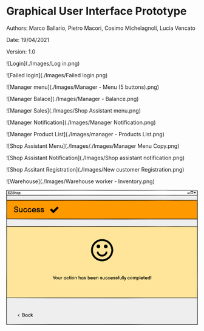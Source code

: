 # Graphical User Interface Prototype  

Authors: Marco Ballario, Pietro Macori, Cosimo Michelagnoli, Lucia Vencato

Date: 19/04/2021

Version: 1.0

![Login](./Images/Log in.png)

![Failed login](./Images/Failed login.png)

![Manager menu](./Images/Manager - Menu (5 buttons).png)

![Manager Balace](./Images/Manager - Balance.png)

![Manager Sales](./Images/Shop Assistant menu.png)

![Manager Notification](./Images/Manager Notification.png)

![Manager Product List](./Images/manager - Products List.png)

![Shop Assistant Menu](./Images/./Images/Manager Menu Copy.png)

![Shop Assistant Notification](./Images/Shop assistant notification.png)

![Shop Assitant Registration](./Images/New customer Registration.png)

![Warehouse](./Images/Warehouse worker - Inventory.png)

![Success](./Images/Success.png)

